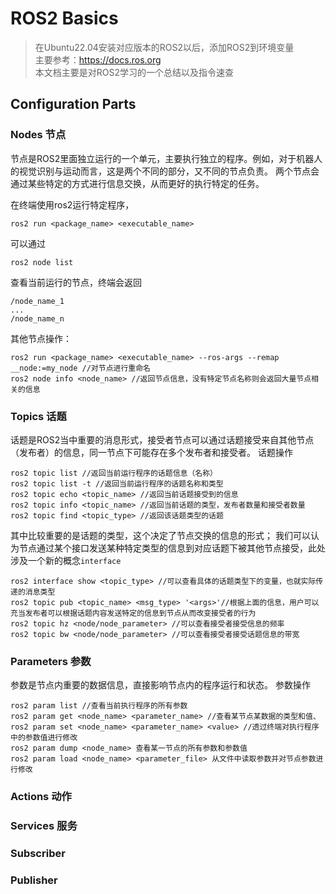 # ROS2 Basics

>在Ubuntu22.04安装对应版本的ROS2以后，添加ROS2到环境变量  
>主要参考：https://docs.ros.org   
>本文档主要是对ROS2学习的一个总结以及指令速查

## Configuration Parts

### Nodes 节点

节点是ROS2里面独立运行的一个单元，主要执行独立的程序。例如，对于机器人的视觉识别与运动而言，这是两个不同的部分，又不同的节点负责。
两个节点会通过某些特定的方式进行信息交换，从而更好的执行特定的任务。

在终端使用ros2运行特定程序，
```
ros2 run <package_name> <executable_name>
```
可以通过
```
ros2 node list
```
查看当前运行的节点，终端会返回
```
/node_name_1
...
/node_name_n
```
其他节点操作：
```
ros2 run <package_name> <executable_name> --ros-args --remap __node:=my_node //对节点进行重命名
ros2 node info <node_name> //返回节点信息，没有特定节点名称则会返回大量节点相关的信息
```
### Topics 话题

话题是ROS2当中重要的消息形式，接受者节点可以通过话题接受来自其他节点（发布者）的信息，同一节点下可能存在多个发布者和接受者。
话题操作
```
ros2 topic list //返回当前运行程序的话题信息（名称）
ros2 topic list -t //返回当前运行程序的话题名称和类型
ros2 topic echo <topic_name> //返回当前话题接受到的信息
ros2 topic info <topic_name> //返回当前话题的类型，发布者数量和接受者数量
ros2 topic find <topic_type> //返回该话题类型的话题
```
其中比较重要的是话题的类型，这个决定了节点交换的信息的形式；
我们可以认为节点通过某个接口发送某种特定类型的信息到对应话题下被其他节点接受，此处涉及一个新的概念```interface```
```
ros2 interface show <topic_type> //可以查看具体的话题类型下的变量，也就实际传递的消息类型
ros2 topic pub <topic_name> <msg_type> '<args>'//根据上面的信息，用户可以充当发布者可以根据话题内容发送特定的信息到节点从而改变接受者的行为
ros2 topic hz <node/node_parameter> //可以查看接受者接受信息的频率
ros2 topic bw <node/node_parameter> //可以查看接受者接受话题信息的带宽
```
### Parameters 参数

参数是节点内重要的数据信息，直接影响节点内的程序运行和状态。
参数操作
```
ros2 param list //查看当前执行程序的所有参数
ros2 param get <node_name> <parameter_name> //查看某节点某数据的类型和值、
ros2 param set <node_name> <parameter_name> <value> //透过终端对执行程序中的参数值进行修改
ros2 param dump <node_name> 查看某一节点的所有参数和参数值
ros2 param load <node_name> <parameter_file> 从文件中读取参数并对节点参数进行修改
```

### Actions 动作

### Services 服务

### Subscriber

### Publisher

### 

### 
